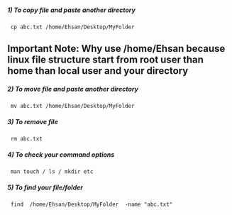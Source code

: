 ##### 1) To copy file and paste another directory
     cp abc.txt /home/Ehsan/Desktop/MyFolder  
## Important Note:  Why use /home/Ehsan because linux file structure start from root user than home than local user and your directory

##### 2) To move file and paste another directory
     mv abc.txt /home/Ehsan/Desktop/MyFolder  

##### 3) To remove file
     rm abc.txt

##### 4) To check your command options  
     man touch / ls / mkdir etc

##### 5) To find your file/folder
     find  /home/Ehsan/Desktop/MyFolder  -name "abc.txt"



